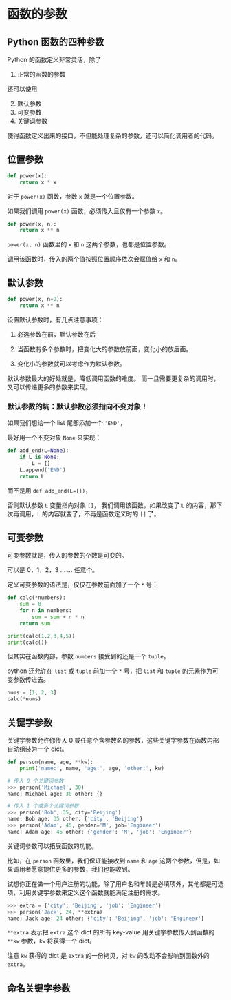 # 函数的参数

## Python 函数的四种参数

Python 的函数定义非常灵活，除了

1. 正常的函数的参数

还可以使用

2. 默认参数
3. 可变参数
4. 关键词参数

使得函数定义出来的接口，不但能处理复杂的参数，还可以简化调用者的代码。

## 位置参数

```python
def power(x):
    return x * x
```

对于 `power(x)` 函数，参数 `x` 就是一个位置参数。

如果我们调用 `power(x)` 函数，必须传入且仅有一个参数 `x`。

```python
def power(x, n):
    return x ** n
```

`power(x, n)` 函数里的 `x` 和 `n` 这两个参数，也都是位置参数。

调用该函数时，传入的两个值按照位置顺序依次会赋值给 `x` 和 `n`。

## 默认参数

```python
def power(x, n=2):
    return x ** n
```

设置默认参数时，有几点注意事项：

1. 必选参数在前，默认参数在后

2. 当函数有多个参数时，把变化大的参数放前面，变化小的放后面。

3. 变化小的参数就可以考虑作为默认参数。

默认参数最大的好处就是，降低调用函数的难度。
而一旦需要更复杂的调用时，又可以传递更多的参数来实现。

### 默认参数的坑：默认参数必须指向不变对象！

如果我们想给一个 list 尾部添加一个 `'END'`，

最好用一个不变对象 `None` 来实现：

```python
def add_end(L=None):
    if L is None:
        L = []
    L.append('END')
    return L
```

而不是用 `def add_end(L=[])`，

否则默认参数 `L` 变量指向对象 `[]`，
我们调用该函数，如果改变了 `L` 的内容，那下次再调用，`L` 的内容就变了，不再是函数定义时的 `[]` 了。

## 可变参数

可变参数就是，传入的参数的个数是可变的。

可以是 0，1，2，3 ... ... 任意个。

定义可变参数的语法是，仅仅在参数前面加了一个 `*` 号：

```python
def calc(*numbers):
    sum = 0
    for n in numbers:
        sum = sum + n * n
    return sum

print(calc(1,2,3,4,5))
print(calc())
```

但其实在函数内部，参数 `numbers` 接受到的还是一个 `tuple`。

python 还允许在 `list` 或 `tuple` 前加一个 `*` 号，把 `list` 和 `tuple` 的元素作为可变参数传进去。

```python
nums = [1, 2, 3]
calc(*nums)
```

## 关键字参数

关键字参数允许你传入 0 或任意个含参数名的参数，这些关键字参数在函数内部自动组装为一个 dict。

```python
def person(name, age, **kw):
    print('name:', name, 'age:', age, 'other:', kw)
```

```python
# 传入 0 个关键词参数
>>> person('Michael', 30)
name: Michael age: 30 other: {}
```

```python
# 传入 1 个或多个关键词参数
>>> person('Bob', 35, city='Beijing')
name: Bob age: 35 other: {'city': 'Beijing'}
>>> person('Adam', 45, gender='M', job='Engineer')
name: Adam age: 45 other: {'gender': 'M', 'job': 'Engineer'}
```

关键词参数可以拓展函数的功能。

比如，在 `person` 函数里，我们保证能接收到 `name` 和 `age` 这两个参数，但是，如果调用者愿意提供更多的参数，我们也能收到。

试想你正在做一个用户注册的功能，除了用户名和年龄是必填项外，其他都是可选项，利用关键字参数来定义这个函数就能满足注册的需求。

```python
>>> extra = {'city': 'Beijing', 'job': 'Engineer'}
>>> person('Jack', 24, **extra)
name: Jack age: 24 other: {'city': 'Beijing', 'job': 'Engineer'}
```

`**extra` 表示把 `extra` 这个 dict 的所有 key-value 用关键字参数传入到函数的 `**kw` 参数，`kw` 将获得一个 dict。

注意 `kw` 获得的 dict 是 `extra` 的一份拷贝，对 `kw` 的改动不会影响到函数外的 `extra`。

## 命名关键字参数


